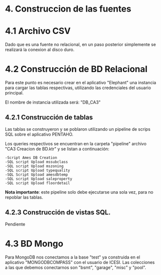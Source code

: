 # 4. Construccion de las fuentes

# 4.1 Archivo CSV

Dado que es una fuente no relacional, en un paso posterior simplemente se realizará la conexion al disco duro.

# 4.2 Construcción de BD Relacional

Para este punto es necesario crear en el aplicativo "Elephant" una instancia para cargar las tablas respectivas, utilizando las credenciales del usuario principal.

El nombre de instancia utilizada será: "DB_CA3"

## 4.2.1 Construcción de tablas

Las tablas se construyeron y se poblaron utilizando un pipeline de scrips SQL sobre el aplicativo PENTAHO.

Los queries respectivos se encuentran en la carpeta "pipeline" archivo "CA3 Creacion de BD.ktr" y se listan a continuación:

    -Script Ames DB Creation
    -SQL script Upload mssubclass
    -SQL script Upload mszoning
    -SQL script Upload typequality
    -SQL Script Upload amesdbtemp
    -SQL script Upload saleproperty
    -SQL script Upload floordetail

**Nota importante**: este pipeline solo debe ejecutarse una sola vez, para no repoblar las tablas.

## 4.2.3 Construcción de vistas SQL.

Pendiente

# 4.3 BD Mongo 

Para MongoDB nos conectamos a la base "test" ya construida en el aplicativo "MONGODBCOMPASS" con el usuario de ICESI.  Las colecciones a las que debemos conectarnos son "bsmt", "garage", "misc" y "pool".








